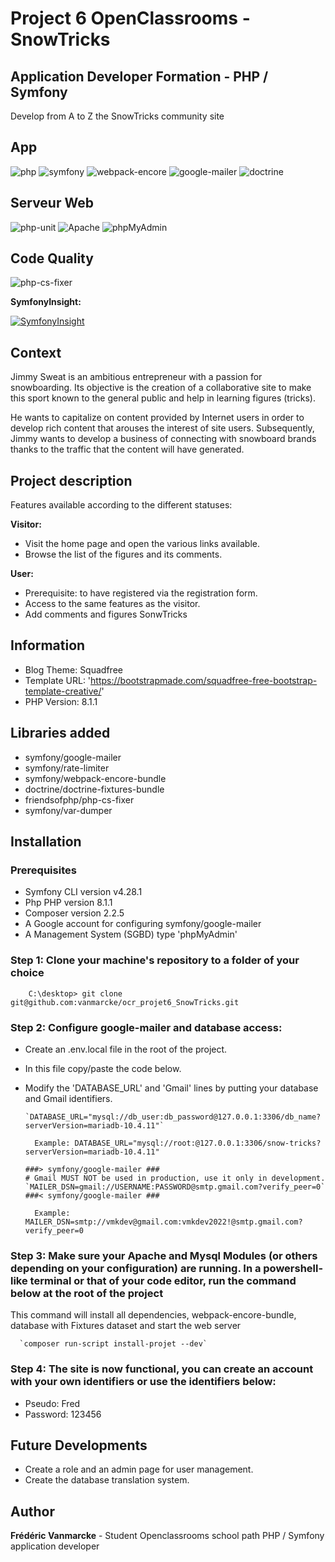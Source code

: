 # Project 6 OpenClassrooms - SnowTricks

## Application Developer Formation - PHP / Symfony

Develop from A to Z the SnowTricks community site

## App

![php](https://img.shields.io/badge/php-8.1.1-blue)
![symfony](https://img.shields.io/badge/symfony-6.0.2-succes)
![webpack-encore](https://img.shields.io/badge/webpack--encore--bundle-%5E1.13-blue)
![google-mailer](https://img.shields.io/badge/symfony/googlemailer-%5E6.0-succes)
![doctrine](https://img.shields.io/badge/doctrine-%5E3.4-succes)

## Serveur Web

![php-unit](https://img.shields.io/badge/serveur-MariaDB-green)
![Apache](<https://img.shields.io/badge/Apache-2.4.51%20(Win64)%20OpenSSL%2F1.1.1l%20PHP%2F8.1.1-green>)
![phpMyAdmin](https://img.shields.io/badge/phpMyAdmin-5.1.1-green)

## Code Quality

![php-cs-fixer](https://img.shields.io/badge/php--cs--fixer-%5E3.4-succes)

**SymfonyInsight:**

[![SymfonyInsight](https://insight.symfony.com/projects/6053a1ee-b6d1-4207-a44b-ae807be0c2e8/big.svg)](https://insight.symfony.com/projects/6053a1ee-b6d1-4207-a44b-ae807be0c2e8)

## Context

Jimmy Sweat is an ambitious entrepreneur with a passion for snowboarding. Its objective is the creation of a collaborative site to make this sport known to the general public and help in learning figures (tricks).

He wants to capitalize on content provided by Internet users in order to develop rich content that arouses the interest of site users. Subsequently, Jimmy wants to develop a business of connecting with snowboard brands thanks to the traffic that the content will have generated.

## Project description

Features available according to the different statuses:

**Visitor:**

- Visit the home page and open the various links available.
- Browse the list of the figures and its comments.

**User:**

- Prerequisite: to have registered via the registration form.
- Access to the same features as the visitor.
- Add comments and figures SonwTricks

## Information

- Blog Theme: Squadfree
- Template URL: 'https://bootstrapmade.com/squadfree-free-bootstrap-template-creative/'
- PHP Version: 8.1.1

## Libraries added 

- symfony/google-mailer
- symfony/rate-limiter
- symfony/webpack-encore-bundle
- doctrine/doctrine-fixtures-bundle
- friendsofphp/php-cs-fixer
- symfony/var-dumper


## Installation

### Prerequisites

- Symfony CLI version v4.28.1
- Php PHP version 8.1.1
- Composer version 2.2.5
- A Google account for configuring symfony/google-mailer
- A Management System (SGBD) type 'phpMyAdmin'

### Step 1: Clone your machine's repository to a folder of your choice

        C:\desktop> git clone git@github.com:vanmarcke/ocr_projet6_SnowTricks.git

### Step 2: Configure google-mailer and database access:

- Create an .env.local file in the root of the project.
- In this file copy/paste the code below.
- Modify the 'DATABASE_URL' and 'Gmail' lines by putting your database and Gmail identifiers.

      `DATABASE_URL="mysql://db_user:db_password@127.0.0.1:3306/db_name?serverVersion=mariadb-10.4.11"`
      
        Example: DATABASE_URL="mysql://root:@127.0.0.1:3306/snow-tricks?serverVersion=mariadb-10.4.11"

      ###> symfony/google-mailer ###
      # Gmail MUST NOT be used in production, use it only in development.
      `MAILER_DSN=gmail://USERNAME:PASSWORD@smtp.gmail.com?verify_peer=0`
      ###< symfony/google-mailer ###

        Example: MAILER_DSN=smtp://vmkdev@gmail.com:vmkdev2022!@smtp.gmail.com?verify_peer=0

### Step 3: Make sure your Apache and Mysql Modules (or others depending on your configuration) are running. In a powershell-like terminal or that of your code editor, run the command below at the root of the project

This command will install all dependencies, webpack-encore-bundle, database with Fixtures dataset and start the web server

      `composer run-script install-projet --dev`

### Step 4: The site is now functional, you can create an account with your own identifiers or use the identifiers below:

* Pseudo: Fred
* Password: 123456

## Future Developments

- Create a role and an admin page for user management.
- Create the database translation system.

## Author

**Frédéric Vanmarcke** - Student Openclassrooms school path PHP / Symfony application developer
